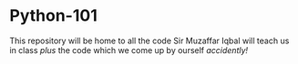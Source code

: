 # Python-101

This repository will be home to all the code Sir Muzaffar Iqbal will teach us in class <i>plus</i> the code which we come up by ourself <i>accidently!</i>
